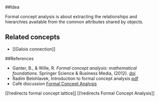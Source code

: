 
##Idea 

Formal concept analysis is about extracting the relationships and hierarchies available from the common attributes shared by objects.

## Related concepts

* [[Galois connection]]

##References

* Ganter, B., & Wille, R. _Formal concept analysis: mathematical foundations_. Springer Science & Business Media, (2012). [doi](https://doi.org/10.1007/978-3-642-59830-2)
* Radim Belohlavek, Introduction to formal concept analysis [pdf](http://phoenix.inf.upol.cz/esf/ucebni/formal.pdf)
* Caf&#233; discussion [Formal Concept Analysis](http://golem.ph.utexas.edu/category/2013/09/formal_concept_analysis.html#more)

[[!redirects formal concept lattice]]
[[!redirects Formal Concept Analysis]]